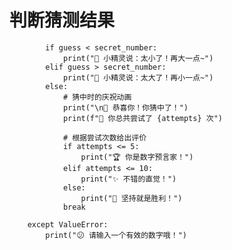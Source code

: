 # 判断猜测结果
            if guess < secret_number:
                print("🔮 小精灵说：太小了！再大一点~")
            elif guess > secret_number:
                print("🔮 小精灵说：太大了！再小一点~")
            else:
                # 猜中时的庆祝动画
                print("\n🎉 恭喜你！你猜中了！")
                print(f"🎯 你总共尝试了 {attempts} 次")
                
                # 根据尝试次数给出评价
                if attempts <= 5:
                    print("🏆 你是数字预言家！")
                elif attempts <= 10:
                    print("✨ 不错的直觉！")
                else:
                    print("💪 坚持就是胜利！")
                break
                
        except ValueError:
            print("😕 请输入一个有效的数字哦！")

